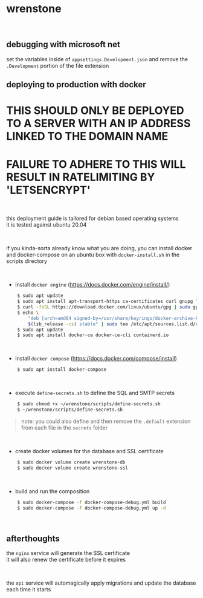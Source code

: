 # **wrenstone** 

&nbsp;

## **debugging with microsoft net**
set the variables inside of `appsettings.Development.json` and remove the `.Development` portion of the file extension


## **deploying to production with docker**
# **THIS SHOULD ONLY BE DEPLOYED TO A SERVER WITH AN IP ADDRESS LINKED TO THE DOMAIN NAME**
# **FAILURE TO ADHERE TO THIS WILL RESULT IN RATELIMITING BY 'LETSENCRYPT'**

&nbsp;

this deployment guide is tailored for debian based operating systems    
it is tested against ubuntu 20.04

&nbsp;

if you kinda-sorta already know what you are doing, you can install docker and docker-compose on an ubuntu box with `docker-install.sh` in the scripts directory

&nbsp;

* install `docker engine` (https://docs.docker.com/engine/install/)
```sh
    $ sudo apt update
    $ sudo apt install apt-transport-https ca-certificates curl gnupg lsb-release
    $ curl -fsSL https://download.docker.com/linux/ubuntu/gpg | sudo gpg --dearmor -o /usr/share/keyrings/docker-archive-keyring.gpg
    $ echo \
        "deb [arch=amd64 signed-by=/usr/share/keyrings/docker-archive-keyring.gpg] https://download.docker.com/linux/ubuntu \
        $(lsb_release -cs) stable" | sudo tee /etc/apt/sources.list.d/docker.list > /dev/null
    $ sudo apt update
    $ sudo apt install docker-ce docker-ce-cli containerd.io
```

&nbsp;

* install `docker compose` (https://docs.docker.com/compose/install)
```sh
    $ sudo apt install docker-compose
```

&nbsp;

* execute `define-secrets.sh` to define the SQL and SMTP secrets
```sh
    $ sudo chmod +x ~/wrenstone/scripts/define-secrets.sh
    $ ~/wrenstone/scripts/define-secrets.sh
```
> note: you could also define and then remove the `.default` extension from each file in the `secrets` folder

&nbsp;

* create docker volumes for the database and SSL certificate
```sh
    $ sudo docker volume create wrenstone-db
    $ sudo docker volume create wrenstone-ssl
```

&nbsp;

* build and run the composition
```sh
    $ sudo docker-compose -f docker-compose-debug.yml build
    $ sudo docker-compose -f docker-compose-debug.yml up -d
```

&nbsp;


## **afterthoughts**

the `nginx` service will generate the SSL certificate  
it will also renew the certificate before it expires  

&nbsp;

the `api` service will automagically apply migrations and update the database each time it starts
